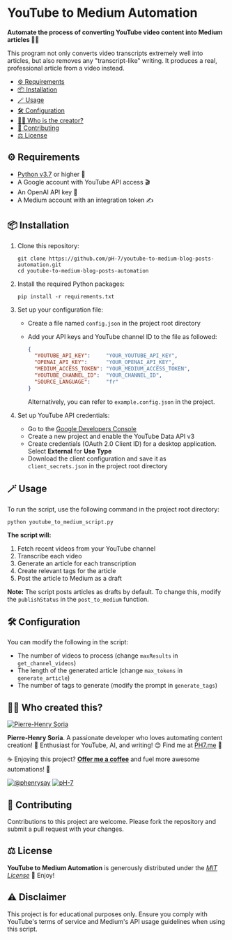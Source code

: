 # YouTube to Medium Automation

**Automate the process of converting YouTube video content into Medium articles 🎥📝**

This program not only converts video transcripts extremely well into articles, but also removes any "transcript-like" writing. It produces a real, professional article from a video instead.

- [⚙️ Requirements](#%EF%B8%8F-requirements)
- [📦 Installation](#-installation)
- [🪄 Usage](#-usage)
- [🛠️ Configuration](#%EF%B8%8F-configuration)
- [👨‍🍳 Who is the creator?](#-who-created-this)
- [🤝 Contributing](#-contributing)
- [⚖️ License](#%EF%B8%8F-license)

## ⚙️ Requirements
 * [Python v3.7](https://www.python.org/downloads/) or higher 🐍
 * A Google account with YouTube API access 🎬
 * An OpenAI API key 🧠
 * A Medium account with an integration token ✍️

## 📦 Installation

1. Clone this repository:
   ```console
   git clone https://github.com/pH-7/youtube-to-medium-blog-posts-automation.git
   cd youtube-to-medium-blog-posts-automation
   ```

2. Install the required Python packages:
   ```console
   pip install -r requirements.txt
   ```

3. Set up your configuration file:
   - Create a file named `config.json` in the project root directory
   - Add your API keys and YouTube channel ID to the file as followed:
     ```json
     {
       "YOUTUBE_API_KEY":     "YOUR_YOUTUBE_API_KEY",
       "OPENAI_API_KEY":      "YOUR_OPENAI_API_KEY",
       "MEDIUM_ACCESS_TOKEN": "YOUR_MEDIUM_ACCESS_TOKEN",
       "YOUTUBE_CHANNEL_ID":  "YOUR_CHANNEL_ID",
       "SOURCE_LANGUAGE":     "fr"
     }
     ```

     Alternatively, you can refer to `example.config.json` in the project.

4. Set up YouTube API credentials:
   - Go to the [Google Developers Console](https://console.developers.google.com/)
   - Create a new project and enable the YouTube Data API v3
   - Create credentials (OAuth 2.0 Client ID) for a desktop application. Select **External** for **Use Type**
   - Download the client configuration and save it as `client_secrets.json` in the project root directory

## 🪄 Usage

To run the script, use the following command in the project root directory:

```console
python youtube_to_medium_script.py
```

**The script will:**
1. Fetch recent videos from your YouTube channel
2. Transcribe each video
3. Generate an article for each transcription
4. Create relevant tags for the article
5. Post the article to Medium as a draft

**Note:** The script posts articles as drafts by default. To change this, modify the `publishStatus` in the `post_to_medium` function.

## 🛠️ Configuration

You can modify the following in the script:
- The number of videos to process (change `maxResults` in `get_channel_videos`)
- The length of the generated article (change `max_tokens` in `generate_article`)
- The number of tags to generate (modify the prompt in `generate_tags`)

## 👨‍🍳 Who created this?

[![Pierre-Henry Soria](https://s.gravatar.com/avatar/a210fe61253c43c869d71eaed0e90149?s=200)](https://PH7.me 'Pierre-Henry Soria personal website')

**Pierre-Henry Soria**. A passionate developer who loves automating content creation! 🚀 Enthusiast for YouTube, AI, and writing! 😊 Find me at [PH7.me](https://PH7.me) 💫


☕️ Enjoying this project? **[Offer me a coffee](https://ko-fi.com/phenry)** and fuel more awesome automations! 💪

[![@phenrysay][twitter-image]](https://x.com/phenrysay) [![pH-7][github-image]](https://github.com/pH-7)


## 🤝 Contributing

Contributions to this project are welcome. Please fork the repository and submit a pull request with your changes.

## ⚖️ License

**YouTube to Medium Automation** is generously distributed under the *[MIT License](https://opensource.org/licenses/MIT)* 🎉 Enjoy!

## ⚠️ Disclaimer

This project is for educational purposes only. Ensure you comply with YouTube's terms of service and Medium's API usage guidelines when using this script.

<!-- GitHub's Markdown reference links -->
[twitter-image]: https://img.shields.io/badge/Twitter-1DA1F2?style=for-the-badge&logo=twitter&logoColor=white
[github-image]: https://img.shields.io/badge/GitHub-100000?style=for-the-badge&logo=github&logoColor=white
